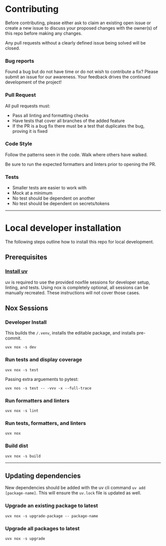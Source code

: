 # Contributing

Before contributing, please either ask to claim an existing open issue or create
a new issue to discuss your proposed changes with the owner(s) of this repo
before making any changes.

Any pull requests without a clearly defined issue being solved will be closed.

### Bug reports

Found a bug but do not have time or do not wish to contribute a fix? Please
submit an issue for our awareness. Your feedback drives the continued
development of the project!

### Pull Request

All pull requests must:

- Pass all linting and formatting checks
- Have tests that cover all branches of the added feature
- If the PR is a bug fix there must be a test that duplicates the bug, proving
  it is fixed

### Code Style

Follow the patterns seen in the code. Walk where others have walked.

Be sure to run the expected formatters and linters prior to opening the PR.

### Tests

  - Smaller tests are easier to work with
  - Mock at a minimum
  - No test should be dependent on another
  - No test should be dependent on secrets/tokens

---

# Local developer installation

The following steps outline how to install this repo for local development.

## Prerequisites

### [Install uv](https://docs.astral.sh/uv/getting-started/installation/)

uv is required to use the provided noxfile sessions for developer setup,
linting, and tests. Using nox is completely optional, all sessions can be
manually recreated. These instructions will not cover those cases.

## Nox Sessions

### Developer Install

This builds the `/.venv`, installs the editable package, and installs
pre-commit.

```console
uvx nox -s dev
```

### Run tests and display coverage

```console
uvx nox -s test
```

Passing extra arguements to pytest:

```console
uvx nos -s test -- -vvv -x --full-trace
```

### Run formatters and linters

```console
uvx nox -s lint
```

### Run tests, formatters, and linters

```console
uvx nox
```

### Build dist

```console
uvx nox -s build
```

---

## Updating dependencies

New dependencies should be added with the uv cli command `uv add
[package-name]`. This will ensure the `uv.lock` file is updated as well.

### Upgrade an existing package to latest

```console
uvx nox -s upgrade-package -- package-name
```

### Upgrade all packages to latest

```console
uvx nox -s upgrade
```
